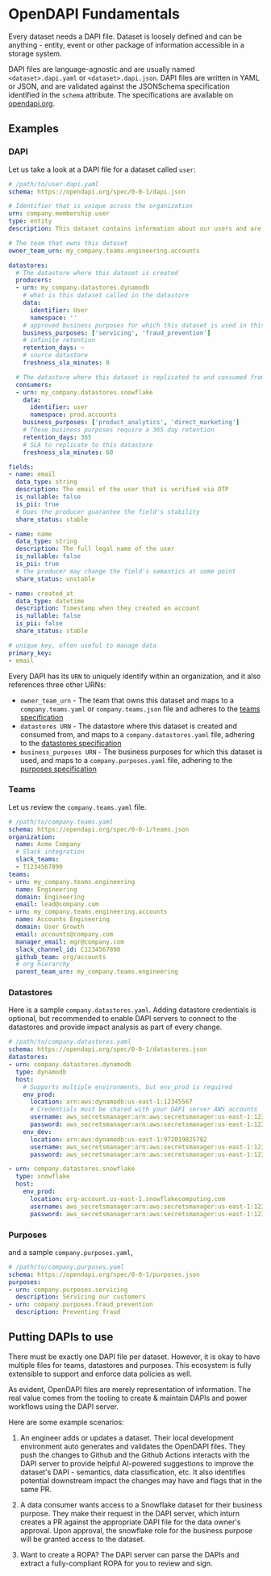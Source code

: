 # OpenDAPI Fundamentals

Every dataset needs a DAPI file. Dataset is loosely defined and can be anything - entity, event or other package of information accessible in a storage system.

DAPI files are language-agnostic and are usually named `<dataset>.dapi.yaml` or `<dataset>.dapi.json`. DAPI files are written in YAML or JSON, and are validated against the JSONSchema specification identified in the `schema` attribute. The specifications are available on [opendapi.org](/spec/index.md).

## Examples
### DAPI
Let us take a look at a DAPI file for a dataset called `user`:

```yaml
# /path/to/user.dapi.yaml
schema: https://opendapi.org/spec/0-0-1/dapi.json

# Identifier that is unique across the organization
urn: company.membership.user
type: entity
description: This dataset contains information about our users and are stored when they signup

# The team that owns this dataset
owner_team_urn: my_company.teams.engineering.accounts

datastores:
  # The datastore where this dataset is created
  producers:
  - urn: my_company.datastores.dynamodb
    # what is this dataset called in the datastore
    data:
      identifier: User
      namespace: ''
    # approved business purposes for which this dataset is used in this datastore
    business_purposes: ['servicing', 'fraud_prevention']
    # infinite retention
    retention_days: ~
    # source datastore
    freshness_sla_minutes: 0

  # The datastore where this dataset is replicated to and consumed from
  consumers:
  - urn: my_company.datastores.snowflake
    data:
      identifier: user
      namespace: prod.accounts
    business_purposes: ['product_analytics', 'direct_marketing']
    # These business purposes require a 365 day retention
    retention_days: 365
    # SLA to replicate to this datastore
    freshness_sla_minutes: 60

fields:
- name: email
  data_type: string
  description: The email of the user that is verified via OTP
  is_nullable: false
  is_pii: true
  # Does the producer guarantee the field's stability
  share_status: stable

- name: name
  data_type: string
  description: The full legal name of the user
  is_nullable: false
  is_pii: true
  # the producer may change the field's semantics at some point
  share_status: unstable

- name: created_at
  data_type: datetime
  description: Timestamp when they created an account
  is_nullable: false
  is_pii: false
  share_status: stable

# unique key, often useful to manage data
primary_key:
- email
```

Every DAPI has its `URN` to uniquely identify within an organization, and it also references three other URNs:
- `owner_team_urn` - The team that owns this dataset and maps to a `company.teams.yaml` or `company.teams.json` file and adheres to the [teams specification](https://opendapi.org/spec/0-0-1/teams.json)
- `datastores URN` - The datastore where this dataset is created and consumed from, and maps to a `company.datastores.yaml` file, adhering to the [datastores specification](https://opendapi.org/spec/0-0-1/datastores.json)
- `business_purposes URN` - The business purposes for which this dataset is used, and maps to a `company.purposes.yaml` file, adhering to the [purposes specification](https://opendapi.org/spec/0-0-1/purposes.json)


### Teams
Let us review the `company.teams.yaml` file.

```yaml
# /path/to/company.teams.yaml
schema: https://opendapi.org/spec/0-0-1/teams.json
organization:
  name: Acme Company
  # Slack integration
  slack_teams:
  - T1234567890
teams:
- urn: my_company.teams.engineering
  name: Engineering
  domain: Engineering
  email: lead@company.com
- urn: my_company.teams.engineering.accounts
  name: Accounts Engineering
  domain: User Growth
  email: accounts@company.com
  manager_email: mgr@company.com
  slack_channel_id: C1234567890
  github_team: org/accounts
  # org hierarchy
  parent_team_urn: my_company.teams.engineering
```

### Datastores

Here is a sample `company.datastores.yaml`. Adding datastore credentials is optional, but recommended to enable DAPI servers to connect to the datastores and provide impact analysis as part of every change.

```yaml
# /path/to/company.datastores.yaml
schema: https://opendapi.org/spec/0-0-1/datastores.json
datastores:
- urn: company.datastores.dynamodb
  type: dynamodb
  host:
    # Supports multiple environments, but env_prod is required
    env_prod:
      location: arn:aws:dynamodb:us-east-1:12345567
      # Credentials must be shared with your DAPI server AWS accounts
      username: aws_secretsmanager:arn:aws:secretsmanager:us-east-1:1234567:secret:prod/dynamodb/username-123
      password: aws_secretsmanager:arn:aws:secretsmanager:us-east-1:1234567:secret:prod/dynamodb/pw-123
    env_dev:
      location: arn:aws:dynamodb:us-east-1:972019825782
      username: aws_secretsmanager:arn:aws:secretsmanager:us-east-1:1234567:secret:prod/dynamodb/username-123
      password: aws_secretsmanager:arn:aws:secretsmanager:us-east-1:1234567:secret:prod/dynamodb/pw-123

- urn: company.datastores.snowflake
  type: snowflake
  host:
    env_prod:
      location: org-account.us-east-1.snowflakecomputing.com
      username: aws_secretsmanager:arn:aws:secretsmanager:us-east-1:1234567:secret:prod/dynamodb/username-123
      password: aws_secretsmanager:arn:aws:secretsmanager:us-east-1:1234567:secret:prod/dynamodb/pw-123
```

### Purposes
and a sample `company.purposes.yaml`,

```yaml
# /path/to/company.purposes.yaml
schema: https://opendapi.org/spec/0-0-1/purposes.json
purposes:
- urn: company.purposes.servicing
  description: Servicing our customers
- urn: company.purposes.fraud_prevention
  description: Preventing fraud
```

## Putting DAPIs to use

There must be exactly one DAPI file per dataset. However, it is okay to have multiple files for teams, datastores and purposes. This ecosystem is fully extensible to support and enforce data policies as well.

As evident, OpenDAPI files are merely representation of information. The real value comes from the tooling to create & maintain DAPIs and power workflows using the DAPI server.

Here are some example scenarios:
1. An engineer adds or updates a dataset. Their local development environment auto generates and validates the OpenDAPI files. They push the changes to Github and the Github Actions interacts with the DAPI server to provide helpful AI-powered suggestions to improve the dataset's DAPI - semantics, data classification, etc. It also identifies potential downstream impact the changes may have and flags that in the same PR.

2. A data consumer wants access to a Snowflake dataset for their business purpose. They make their request in the DAPI server, which inturn creates a PR against the appropriate DAPI file for the data owner's approval. Upon approval, the snowflake role for the business purpose will be granted access to the dataset.

3. Want to create a ROPA? The DAPI server can parse the DAPIs and extract a fully-compliant ROPA for you to review and sign.
